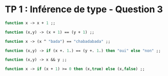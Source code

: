 TP 1 : Inférence de type - Question 3
==================

```OCaml
function x -> x + 1 ;;

function (x,y) -> (x + 1) == (y + 1) ;;

function x -> (x ^ "bada") == "chabadabada" ;;

function (x,y) -> if (x +. 1.) == (y +. 1.) then "oui" else "non" ;;

function (x,y) -> x && y ;;

function x -> if (x + 1) >= 0 then (x,true) else (x,false) ;;
```
